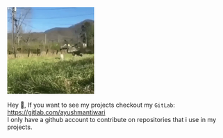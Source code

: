 <img src="Hey.webp" alt="drawing" width="200"/>

Hey 👋, If you want to see my projects checkout my `GitLab`: https://gitlab.com/ayushmantiwari \
I only have a github account to contribute on repositories that i use in my projects. 
